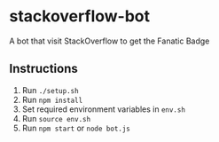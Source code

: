 # stackoverflow-bot
A bot that visit StackOverflow to get the Fanatic Badge

## Instructions

1. Run `./setup.sh`
2. Run `npm install`
3. Set required environment variables in `env.sh`
4. Run `source env.sh`
5. Run `npm start` or `node bot.js`
